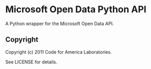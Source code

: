 Microsoft Open Data Python API
==============================

A Python wrapper for the Microsoft Open Data API.


Copyright
---------

Copyright (c) 2011 Code for America Laboratories.

See LICENSE for details.
